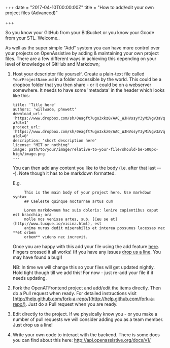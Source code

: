 +++
date = "2017-04-10T00:00:00Z"
title = "How to add/edit your own project files (Advanced)"

+++

So you know your GitHub from your BitBucket or you know your Gcode from your STL. Welcome..

As well as the super simple "Add" system you can have more control over your projects on OpenAssistive by adding & maintaining your own project files. There are a few different ways in achieving this depending on your level of knowledge of GitHub and Markdown;

1. Host your descriptor file yourself. Create a plain-text file called `YourProjectName.md` in a folder accessible by the world. This could be a dropbox folder that you then share - or it could be on a webserver somewhere. It needs to have some 'metadata' in the header which looks like this:

	```---
	title: 'Title here'
	authors: 'willwade, phewett'
	download_url: 'https://www.dropbox.com/sh/0eagft7ugo3xkz0/AAC_WJHVssyY3yMiVgv3aVq-a?dl=1'
	project_url: 'https://www.dropbox.com/sh/0eagft7ugo3xkz0/AAC_WJHVssyY3yMiVgv3aVq-a?dl=0'
	description: 'short description here'
	license: "MIT or nothing"
	image: path/to/your/image/relative-to-your-file/should-be-500px-high/image.png
	---
	```

	You can then add any content you like to the body (i.e. after that last ---). Note though it has to be markdown formatted. 

	E.g. 

			This is the main body of your project here. Use markdown syntax 
			## Caeleste quinque nocturnae artus cum

			Lorem markdownum hac suis doloris: lenire capientibus caput est bracchia; ora
			molle nos venisse artes, sub. [Ceu se et](http://www.luxque.io/vicina.html), est
			anima nurus dedit miserabilis et interea possumus lacessas nec **et orbem
			orbem** videns nec increvit.


	Once you are happy with this add your file using the add feature [here](http://openassistive.org/add). Fingers crossed it all works! (If you have any issues [drop us a line](http://openassistive.org/contact). You may have found a bug!)

	NB: In time we will change this so your files will get updated nightly. Hold tight though till we add this! For now - just re-add your file if it needs updating. 

2. Fork the OpenATFrontend project and add/edit the items directly. Then do a Pull request when ready.  For detailed instructions visit [http://help.github.com/fork-a-repo/](http://help.github.com/fork-a-repo/). Just do a Pull request when you are ready. 

3. Edit directly to the project. If we physically know you - or you make a number of pull requests we will consider adding you as a team member. Just drop us a line!

3. Write your own code to interact with the backend. There is some docs you can find about this here: http://api.openassistive.org/docs/v1/